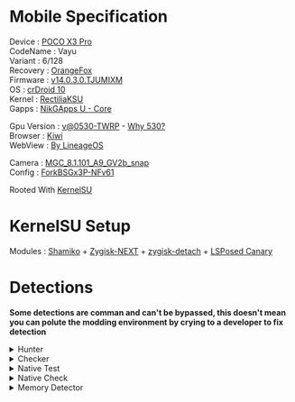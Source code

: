 # Mobile Specification

Device : [POCO X3 Pro](https://www.gsmarena.com/xiaomi_poco_x3_pro-10802.php)<br>
CodeName : Vayu<br>
Variant : 6/128<br>
Recovery : [OrangeFox](https://orangefox.download/device/vayu)<br>
Firmware : [v14.0.3.0.TJUMIXM](https://xiaomifirmwareupdater.com/firmware/vayu/stable/V14.0.3.0.TJUMIXM/)<br>
OS : [crDroid 10](https://sourceforge.net/projects/crdroid/files/vayu/10.x/)<br>
Kernel : [RectiliaKSU](https://www.pling.com/p/2105921/)<br>
Gapps : [NikGApps U - Core](https://sourceforge.net/projects/nikgapps/files/Releases/NikGapps-U/)<br>

Gpu Version : [v@0530-TWRP](https://dl.lybxlpsv.com/lybrom/addons/dl.php?f=sm8xxx_v@0530_twrp.zip) - [Why 530?](https://dl.lybxlpsv.com/lybrom/addons/)<br>
Browser : [Kiwi](https://play.google.com/store/apps/details?id=com.kiwibrowser.browser)<br>
WebView : [By LineageOS](https://www.apkmirror.com/apk/lineageos/android-system-webview-2/)<br>

Camera : [MGC_8.1.101_A9_GV2b_snap](https://1-dontsharethislink.celsoazevedo.com/file/filesc/MGC_8.1.101_A9_GV2b_snap.apk)<br>
Config : [ForkBSGx3P-NFv61](https://github.com/BEASTover9000/Mobile-Specification/releases/tag/v61)<br>

Rooted With [KernelSU](https://github.com/tiann/KernelSU)

# KernelSU Setup

Modules : [Shamiko](https://github.com/LSPosed/LSPosed.github.io/releases) + [Zygisk-NEXT](https://github.com/Dr-TSNG/ZygiskNext) + [zygisk-detach](https://github.com/j-hc/zygisk-detach) + [LSPosed Canary](https://github.com/LSPosed/LSPosed/actions?query=event%3Apush)

# Detections

**Some detections are comman and can't be bypassed, this doesn't mean you can polute the modding environment by crying to a developer to fix detection**

<details>
  <summary>Hunter</summary>
<br>
  
![Hunter](./Media/Hunter.png)
</details>
<details>
  <summary>Checker</summary>
<br>
  
![Checker](./Media/Checker.png)
</details>
<details>
  <summary>Native Test</summary>
<br>
  
![Native%20Test](./Media/Native%20Test.png)
</details>
<details>
  <summary>Native Check</summary>
<br>
  
![Native%20Check](./Media/Native%20Check.png)
</details>
<details>
  <summary>Memory Detector</summary>
<br>
  
![Memory%20Detector](./Media/Memory%20Detector.png)
</details>
